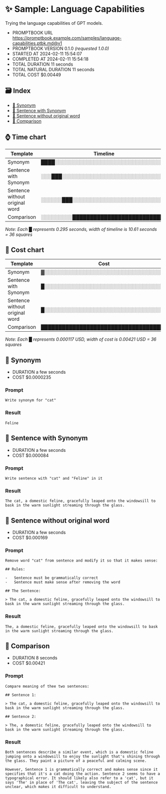 # ✨ Sample: Language Capabilities

Trying the language capabilities of GPT models.

-   PROMPTBOOK URL https://promptbook.example.com/samples/language-capabilities.ptbk.md@v1
-   PROMPTBOOK VERSION 0.1.0 _(requested 1.0.0)_
-   STARTED AT 2024-02-11 15:54:07
-   COMPLETED AT 2024-02-11 15:54:18
-   TOTAL DURATION 11 seconds
-   TOTAL NATURAL DURATION 11 seconds
-   TOTAL COST $0.00449

## 🗃 Index

-   [💬 Synonym](#-synonym)
-   [💬 Sentence with Synonym](#-sentence-with-synonym)
-   [💬 Sentence without original word](#-sentence-without-original-word)
-   [💬 Comparison](#-comparison)

## ⌚ Time chart

| Template                       | Timeline                             |
| ------------------------------ | ------------------------------------ |
| Synonym                        | ████░░░░░░░░░░░░░░░░░░░░░░░░░░░░░░░░ |
| Sentence with Synonym          | ░░░███░░░░░░░░░░░░░░░░░░░░░░░░░░░░░░ |
| Sentence without original word | ░░░░░░███░░░░░░░░░░░░░░░░░░░░░░░░░░░ |
| Comparison                     | ░░░░░░░░░███████████████████████████ |

_Note: Each █ represents 0.295 seconds, width of timeline is 10.61 seconds = 36 squares_

## 💸 Cost chart

| Template                       | Cost                                 |
| ------------------------------ | ------------------------------------ |
| Synonym                        | ▓░░░░░░░░░░░░░░░░░░░░░░░░░░░░░░░░░░░ |
| Sentence with Synonym          | █░░░░░░░░░░░░░░░░░░░░░░░░░░░░░░░░░░░ |
| Sentence without original word | █░░░░░░░░░░░░░░░░░░░░░░░░░░░░░░░░░░░ |
| Comparison                     | ████████████████████████████████████ |

_Note: Each █ represents 0.000117 USD, width of cost is 0.00421 USD = 36 squares_

## 💬 Synonym

-   DURATION a few seconds
-   COST $0.0000235

### Prompt

```
Write synonym for "cat"
```

### Result

```
Feline
```

## 💬 Sentence with Synonym

-   DURATION a few seconds
-   COST $0.000084

### Prompt

```
Write sentence with "cat" and "Feline" in it
```

### Result

```
The cat, a domestic feline, gracefully leaped onto the windowsill to bask in the warm sunlight streaming through the glass.
```

## 💬 Sentence without original word

-   DURATION a few seconds
-   COST $0.000169

### Prompt

```
Remove word "cat" from sentence and modify it so that it makes sense:

## Rules:

-   Sentence must be grammatically correct
-   Sentence must make sense after removing the word

## The Sentence:

> The cat, a domestic feline, gracefully leaped onto the windowsill to bask in the warm sunlight streaming through the glass.
```

### Result

```
The, a domestic feline, gracefully leaped onto the windowsill to bask in the warm sunlight streaming through the glass.
```

## 💬 Comparison

-   DURATION 8 seconds
-   COST $0.00421

### Prompt

```
Compare meaning of thee two sentences:

## Sentence 1:

> The cat, a domestic feline, gracefully leaped onto the windowsill to bask in the warm sunlight streaming through the glass.

## Sentence 2:

> The, a domestic feline, gracefully leaped onto the windowsill to bask in the warm sunlight streaming through the glass.
```

### Result

```
Both sentences describe a similar event, which is a domestic feline jumping onto a windowsill to enjoy the sunlight that's shining through the glass. They paint a picture of a peaceful and calming scene.

However, Sentence 1 is grammatically correct and makes sense since it specifies that it's a cat doing the action. Sentence 2 seems to have a typographical error. It should likely also refer to a 'cat', but it says 'The' in place of 'The cat', leaving the subject of the sentence unclear, which makes it difficult to understand.
```
